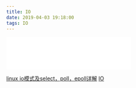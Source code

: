 ```yaml
---
title: IO
date: 2019-04-03 19:18:00
tags: IO
---
```


<iframe frameborder="no" border="0" marginwidth="0" marginheight="0" width=330 height=86 src="//music.163.com/outchain/player?type=2&id=32069952&auto=1&height=66"></iframe>

[linux io模式及select，poll，epoll详解](https://segmentfault.com/a/1190000003063859)
[IO](https://github.com/apache/incubator-brpc/blob/master/docs/cn/io.md)
